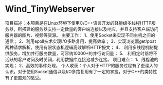 # Wind_TinyWebserver
项目描述：本项目是在Linux环境下使用C/C++语言开发的轻量级多线程HTTP服务器，所搭建的服务器支持一定数量的客户端连接以及响应，并且支持客户端访问服务器的图片、视频等资源。
主要工作： 1、使用Socket来实现不同主机之间的通信；
          2、利用epoll技术实现I/O多路复用，提高效率；
          3、实现浏览器get/post两种请求解析，使用有限状态机逻辑高效解析HTTP报文；
          4、	利用多线程机制提供服务，增加并行服务数量，可容纳10000+的并行访问量；
          5、	利用定时器将不活跃的客户访问及时关闭，利用数据库连接池减少连接。 
项目难点： 1、线程池的实现；
          2、高效的事件处理。
个人收获：个人对于HTTP的服务过程有了更深入的认识，对于使用Socket通信以及I/O多路复用有了一定的掌握，对于C++的类特性有了更直观的感受。
